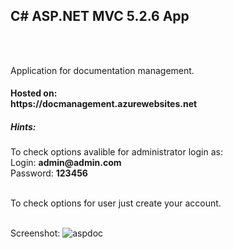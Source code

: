 <h2>C# ASP.NET MVC 5.2.6 App</h2> <br /><br />

Application for documentation management.

<h4>Hosted on:<br />
https://docmanagement.azurewebsites.net</h4>


<h5>Hints:</h5>
To check options avalible for administrator login as:<br />
Login:  <b> admin@admin.com </b> <br />
Password:  <b>  123456
</b> <br />

<br />

To check options for user just create your account.<br /><br />

Screenshot:
![aspdoc](https://user-images.githubusercontent.com/38703432/57927920-b868da00-78af-11e9-9ef4-f4b49744a276.png)
